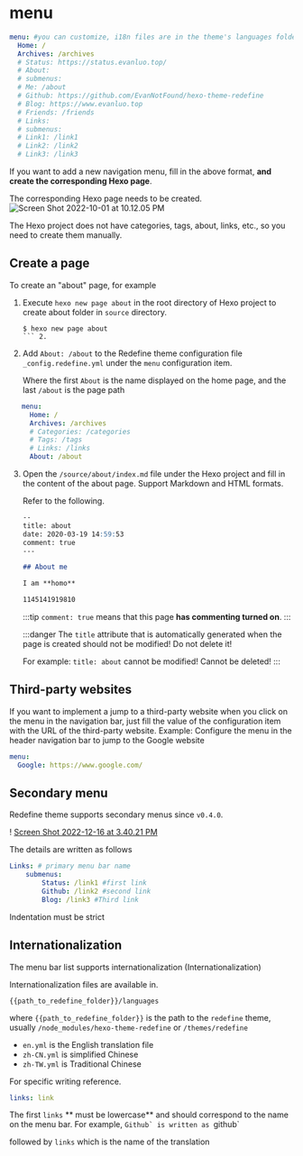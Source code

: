 # menu

```yaml
menu: #you can customize, i18n files are in the theme's languages folder
  Home: /
  Archives: /archives
  # Status: https://status.evanluo.top/
  # About: 
  # submenus:
  # Me: /about
  # Github: https://github.com/EvanNotFound/hexo-theme-redefine
  # Blog: https://www.evanluo.top
  # Friends: /friends
  # Links: 
  # submenus:
  # Link1: /link1
  # Link2: /link2
  # Link3: /link3
```

If you want to add a new navigation menu, fill in the above format, **and create the corresponding Hexo page**.

The corresponding Hexo page needs to be created.
![Screen Shot 2022-10-01 at 10.12.05 PM](https://evan.beee.top/img/Screen%20Shot%202022-10-01%20at%2010.12.05%20PM.png)

The Hexo project does not have categories, tags, about, links, etc., so you need to create them manually.

## Create a page

To create an "about" page, for example

1. Execute `hexo new page about` in the root directory of Hexo project to create about folder in `source` directory.

   ```shell
   $ hexo new page about
   ``` 2.

2. Add ``About: /about`` to the Redefine theme configuration file `_config.redefine.yml` under the `menu` configuration item.

   Where the first `About` is the name displayed on the home page, and the last `/about` is the page path

```yaml
   menu:
     Home: /
     Archives: /archives
     # Categories: /categories
     # Tags: /tags
     # Links: /links
     About: /about
```

3. Open the `/source/about/index.md` file under the Hexo project and fill in the content of the about page.
   Support Markdown and HTML formats.  

   Refer to the following.

   ```markdown
   --
   title: about
   date: 2020-03-19 14:59:53
   comment: true
   ---
   
   ## About me
   
   I am **homo**
   
   1145141919810
   ```

   :::tip
   `comment: true` means that this page **has commenting turned on**.
   :::

   :::danger
   The `title` attribute that is automatically generated when the page is created should not be modified! Do not delete it!  

   For example: `title: about` cannot be modified! Cannot be deleted!
   :::

## Third-party websites

If you want to implement a jump to a third-party website when you click on the menu in the navigation bar, just fill the value of the configuration item with the URL of the third-party website.
Example: Configure the menu in the header navigation bar to jump to the Google website

```yaml
menu:
  Google: https://www.google.com/
```

## Secondary menu

Redefine theme supports secondary menus since `v0.4.0`.

! [Screen Shot 2022-12-16 at 3.40.21 PM](https://evan.beee.top/img/Screen%20Shot%202022-12-16%20at%203.40.21%20PM.png)

The details are written as follows

```yaml
Links: # primary menu bar name
	submenus: 
		Status: /link1 #first link
		Github: /link2 #second link
		Blog: /link3 #Third link
```

Indentation must be strict

## Internationalization

The menu bar list supports internationalization (Internationalization)

Internationalization files are available in.

```shell
{{path_to_redefine_folder}}/languages
```

where `{{path_to_redefine_folder}}` is the path to the `redefine` theme, usually `/node_modules/hexo-theme-redefine` or `/themes/redefine`

- `en.yml` is the English translation file
- `zh-CN.yml` is simplified Chinese
- `zh-TW.yml` is Traditional Chinese

For specific writing reference.

```yaml
links: link
```

The first `links` ** must be lowercase** and should correspond to the name on the menu bar. For example, ``Github` is written as ``github`

followed by `links` which is the name of the translation
